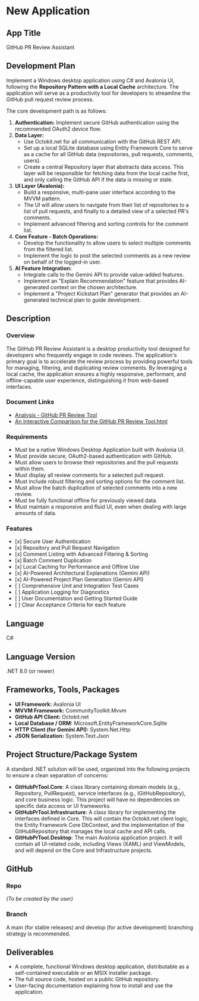 # **New Application**

## **App Title**

GitHub PR Review Assistant

## **Development Plan**

Implement a Windows desktop application using C\# and Avalonia UI, following the **Repository Pattern with a Local Cache** architecture. The application will serve as a productivity tool for developers to streamline the GitHub pull request review process.

The core development path is as follows:

1. **Authentication:** Implement secure GitHub authentication using the recommended OAuth2 device flow.  
2. **Data Layer:**  
   * Use Octokit.net for all communication with the GitHub REST API.  
   * Set up a local SQLite database using Entity Framework Core to serve as a cache for all GitHub data (repositories, pull requests, comments, users).  
   * Create a central Repository layer that abstracts data access. This layer will be responsible for fetching data from the local cache first, and only calling the GitHub API if the data is missing or stale.  
3. **UI Layer (Avalonia):**  
   * Build a responsive, multi-pane user interface according to the MVVM pattern.  
   * The UI will allow users to navigate from their list of repositories to a list of pull requests, and finally to a detailed view of a selected PR's comments.  
   * Implement advanced filtering and sorting controls for the comment list.  
4. **Core Feature \- Batch Operations:**  
   * Develop the functionality to allow users to select multiple comments from the filtered list.  
   * Implement the logic to post the selected comments as a new review on behalf of the logged-in user.  
5. **AI Feature Integration:**  
   * Integrate calls to the Gemini API to provide value-added features.  
   * Implement an "Explain Recommendation" feature that provides AI-generated context on the chosen architecture.  
   * Implement a "Project Kickstart Plan" generator that provides an AI-generated technical plan to guide development.

## **Description**

### **Overview**

The GitHub PR Review Assistant is a desktop productivity tool designed for developers who frequently engage in code reviews. The application's primary goal is to accelerate the review process by providing powerful tools for managing, filtering, and duplicating review comments. By leveraging a local cache, the application ensures a highly responsive, performant, and offline-capable user experience, distinguishing it from web-based interfaces.

### **Document Links**

* [Analysis -  GitHub PR Review Tool](<Analysis -  GitHub PR Review Tool.md>)  
* [An Interactive Comparison for the GitHub PR Review Tool.html](<An Interactive Comparison for the GitHub PR Review Tool.html>)

### **Requirements**

* Must be a native Windows Desktop Application built with Avalonia UI.  
* Must provide secure, OAuth2-based authentication with GitHub.  
* Must allow users to browse their repositories and the pull requests within them.  
* Must display all review comments for a selected pull request.  
* Must include robust filtering and sorting options for the comment list.  
* Must allow the batch duplication of selected comments into a new review.  
* Must be fully functional offline for previously viewed data.  
* Must maintain a responsive and fluid UI, even when dealing with large amounts of data.

### **Features**

* \[x\] Secure User Authentication  
* \[x\] Repository and Pull Request Navigation  
* \[x\] Comment Listing with Advanced Filtering & Sorting  
* \[x\] Batch Comment Duplication  
* \[x\] Local Caching for Performance and Offline Use  
* \[x\] AI-Powered Architectural Explanations (Gemini API)  
* \[x\] AI-Powered Project Plan Generation (Gemini API)  
* \[ \] Comprehensive Unit and Integration Test Cases  
* \[ \] Application Logging for Diagnostics  
* \[ \] User Documentation and Getting Started Guide  
* \[ \] Clear Acceptance Criteria for each feature

## **Language**

C\#

## **Language Version**

.NET 8.0 (or newer)

## **Frameworks, Tools, Packages**

* **UI Framework:** Avalonia UI  
* **MVVM Framework:** CommunityToolkit.Mvvm  
* **GitHub API Client:** Octokit.net  
* **Local Database / ORM:** Microsoft.EntityFrameworkCore.Sqlite  
* **HTTP Client (for Gemini API):** System.Net.Http  
* **JSON Serialization:** System.Text.Json

## **Project Structure/Package System**

A standard .NET solution will be used, organized into the following projects to ensure a clean separation of concerns:

* **GitHubPrTool.Core**: A class library containing domain models (e.g., Repository, PullRequest), service interfaces (e.g., IGitHubRepository), and core business logic. This project will have no dependencies on specific data access or UI frameworks.  
* **GitHubPrTool.Infrastructure**: A class library for implementing the interfaces defined in Core. This will contain the Octokit.net client logic, the Entity Framework Core DbContext, and the implementation of the GitHubRepository that manages the local cache and API calls.  
* **GitHubPrTool.Desktop**: The main Avalonia application project. It will contain all UI-related code, including Views (XAML) and ViewModels, and will depend on the Core and Infrastructure projects.

## **GitHub**

### **Repo**

*(To be created by the user)*

### **Branch**

A main (for stable releases) and develop (for active development) branching strategy is recommended.

## **Deliverables**

* A complete, functional Windows desktop application, distributable as a self-contained executable or an MSIX installer package.  
* The full source code, hosted on a public GitHub repository.  
* User-facing documentation explaining how to install and use the application.